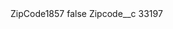 <?xml version="1.0" encoding="UTF-8"?>
<CustomMetadata xmlns="http://soap.sforce.com/2006/04/metadata" xmlns:xsi="http://www.w3.org/2001/XMLSchema-instance" xmlns:xsd="http://www.w3.org/2001/XMLSchema">
    <label>ZipCode1857</label>
    <protected>false</protected>
    <values>
        <field>Zipcode__c</field>
        <value xsi:type="xsd:string">33197</value>
    </values>
</CustomMetadata>
